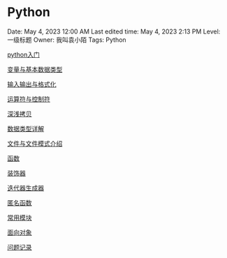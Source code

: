 # Python

Date: May 4, 2023 12:00 AM
Last edited time: May 4, 2023 2:13 PM
Level: 一级标题
Owner: 我叫袁小陌
Tags: Python

[python入门](Python%2020cb2edfb5bb4bda87c1c819427b7cc7/python%E5%85%A5%E9%97%A8%207462ae80ea9944c581451decd6ce9da7.md)

[变量与基本数据类型](Python%2020cb2edfb5bb4bda87c1c819427b7cc7/%E5%8F%98%E9%87%8F%E4%B8%8E%E5%9F%BA%E6%9C%AC%E6%95%B0%E6%8D%AE%E7%B1%BB%E5%9E%8B%206d0ddd0d5d60431880640e3b625ea829.md)

[输入输出与格式化](Python%2020cb2edfb5bb4bda87c1c819427b7cc7/%E8%BE%93%E5%85%A5%E8%BE%93%E5%87%BA%E4%B8%8E%E6%A0%BC%E5%BC%8F%E5%8C%96%20410114a13adb4c53955fd356ee913ef2.md)

[运算符与控制符](Python%2020cb2edfb5bb4bda87c1c819427b7cc7/%E8%BF%90%E7%AE%97%E7%AC%A6%E4%B8%8E%E6%8E%A7%E5%88%B6%E7%AC%A6%20a4b85bc2e6d54aa4bc9f5ff6dd214a7e.md)

[深浅拷贝](Python%2020cb2edfb5bb4bda87c1c819427b7cc7/%E6%B7%B1%E6%B5%85%E6%8B%B7%E8%B4%9D%2001d41397b5824d4cb6a1a45d7e79487f.md)

[数据类型详解](Python%2020cb2edfb5bb4bda87c1c819427b7cc7/%E6%95%B0%E6%8D%AE%E7%B1%BB%E5%9E%8B%E8%AF%A6%E8%A7%A3%20bc54299782774d438f5875e85a98a662.md)

[文件与文件模式介绍](Python%2020cb2edfb5bb4bda87c1c819427b7cc7/%E6%96%87%E4%BB%B6%E4%B8%8E%E6%96%87%E4%BB%B6%E6%A8%A1%E5%BC%8F%E4%BB%8B%E7%BB%8D%2099f86850edbe4d6d8e75cecfdecadff9.md)

[函数](Python%2020cb2edfb5bb4bda87c1c819427b7cc7/%E5%87%BD%E6%95%B0%20df2f4adc6d904a7f96ed291e335bf9dd.md)

[装饰器](Python%2020cb2edfb5bb4bda87c1c819427b7cc7/%E8%A3%85%E9%A5%B0%E5%99%A8%2097a811913b9045efbb40f30521f501f4.md)

[迭代器生成器](Python%2020cb2edfb5bb4bda87c1c819427b7cc7/%E8%BF%AD%E4%BB%A3%E5%99%A8%E7%94%9F%E6%88%90%E5%99%A8%201b2d158c4c5540e3bfa5d29894f5bbc2.md)

[匿名函数](Python%2020cb2edfb5bb4bda87c1c819427b7cc7/%E5%8C%BF%E5%90%8D%E5%87%BD%E6%95%B0%209ed034cdee134909ab964713170d18c6.md)

[常用模块](Python%2020cb2edfb5bb4bda87c1c819427b7cc7/%E5%B8%B8%E7%94%A8%E6%A8%A1%E5%9D%97%20b69d88ecb773455c918f09b4376bfb24.md)

[面向对象](Python%2020cb2edfb5bb4bda87c1c819427b7cc7/%E9%9D%A2%E5%90%91%E5%AF%B9%E8%B1%A1%20489506f0f013419e9d70c70db3b32410.md)

[问题记录](Python%2020cb2edfb5bb4bda87c1c819427b7cc7/%E9%97%AE%E9%A2%98%E8%AE%B0%E5%BD%95%20731b7aae079c4bcca54cd86a68a58b5d.md)